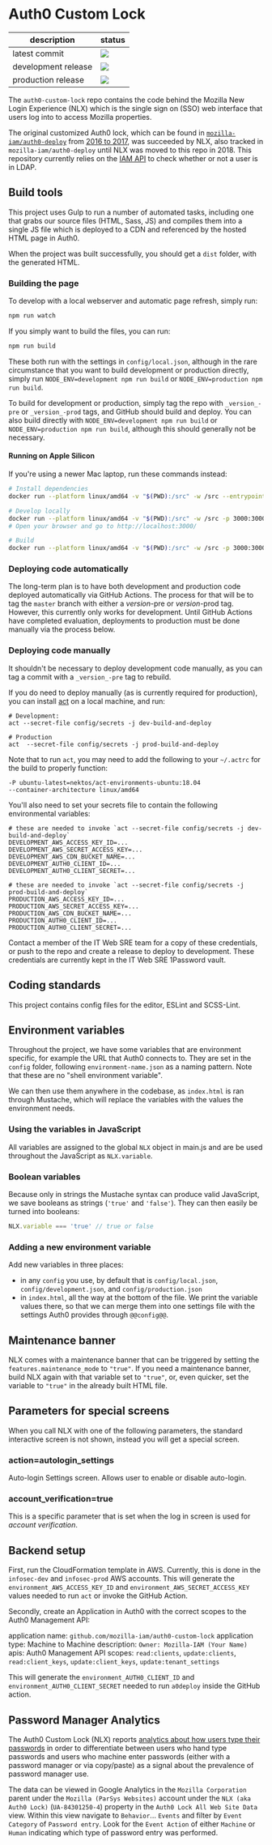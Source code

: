 # Auth0 Custom Lock

| description | status |
|------------ | ----------- |
| latest commit | ![](https://github.com/mozilla-iam/auth0-custom-lock/workflows/auth0-custom-lock-push/badge.svg)
| development release | ![](https://github.com/mozilla-iam/auth0-custom-lock/workflows/auth0-custom-lock-pre/badge.svg)
| production release | ![](https://github.com/mozilla-iam/auth0-custom-lock/workflows/auth0-custom-lock-prod/badge.svg)

The `auth0-custom-lock` repo contains the code behind the Mozilla New Login Experience (NLX) which is the single sign on (SSO) web interface that users log into to access Mozilla properties.

The original customized Auth0 lock, which can be found in [`mozilla-iam/auth0-deploy`](https://github.com/mozilla-iam/auth0-deploy/tree/2a09a74e4deb869f063ee8895916d74027eb65ad/pages) from [2016 to 2017](https://github.com/mozilla-iam/auth0-deploy/compare/3ba9e054e89fafcf48b2874a6b2fdffdc64c59a0...2a09a74e4deb869f063ee8895916d74027eb65ad), was succeeded by NLX, also tracked in `mozilla-iam/auth0-deploy` until NLX was moved to this repo in 2018. This repository currently relies on the [IAM API](https://github.com/mozilla-iam/iam-api) to check whether or not a user is in LDAP.

## Build tools

This project uses Gulp to run a number of automated tasks, including one that grabs our source files (HTML, Sass, JS)
and compiles them into a single JS file which is deployed to a CDN and referenced by the hosted HTML page in Auth0.

When the project was built successfully, you should get a `dist` folder, with the generated HTML.

### Building the page

To develop with a local webserver and automatic page refresh, simply run:

```bash
npm run watch
```

If you simply want to build the files, you can run:

```bash
npm run build
```

These both run with the settings in `config/local.json`, although in the rare circumstance that you want to build
development or production directly, simply run `NODE_ENV=development npm run build` or
`NODE_ENV=production npm run build`.

To build for development or production, simply tag the repo with `_version_-pre` or `_version_-prod` tags, and GitHub
should build and deploy. You can also build directly with `NODE_ENV=development npm run build` or
`NODE_ENV=production npm run build`, although this should generally not be necessary.

#### Running on Apple Silicon

If you're using a newer Mac laptop, run these commands instead:

```bash
# Install dependencies
docker run --platform linux/amd64 -v "$(PWD):/src" -w /src --entrypoint npm -it node:14 install

# Develop locally
docker run --platform linux/amd64 -v "$(PWD):/src" -w /src -p 3000:3000 --entrypoint npm -it node:14 run watch
# Open your browser and go to http://localhost:3000/

# Build
docker run --platform linux/amd64 -v "$(PWD):/src" -w /src -p 3000:3000 --entrypoint npm -it node:14 run build
```

### Deploying code automatically

The long-term plan is to have both development and production code deployed automatically via GitHub Actions. The
process for that will be to tag the `master` branch with either a _version_-pre or _version_-prod tag. However,
this currently only works for development. Until GitHub Actions have completed evaluation, deployments to production
must be done manually via the process below.

### Deploying code manually ###

It shouldn't be necessary to deploy development code manually, as you can tag a commit with a `_version_-pre` tag
to rebuild.

If you do need to deploy manually (as is currently required for production), you can install
[act](https://github.com/nektos/act) on a local machine, and run:

```
# Development:
act --secret-file config/secrets -j dev-build-and-deploy

# Production
act  --secret-file config/secrets -j prod-build-and-deploy
```

Note that to run `act`, you may need to add the following to your `~/.actrc` for the build to properly function:
```
-P ubuntu-latest=nektos/act-environments-ubuntu:18.04
--container-architecture linux/amd64
```

You'll also need to set your secrets file to contain the following environmental variables:

```
# these are needed to invoke `act --secret-file config/secrets -j dev-build-and-deploy`
DEVELOPMENT_AWS_ACCESS_KEY_ID=...
DEVELOPMENT_AWS_SECRET_ACCESS_KEY=...
DEVELOPMENT_AWS_CDN_BUCKET_NAME=...
DEVELOPMENT_AUTH0_CLIENT_ID=...
DEVELOPMENT_AUTH0_CLIENT_SECRET=...

# these are needed to invoke `act --secret-file config/secrets -j prod-build-and-deploy`
PRODUCTION_AWS_ACCESS_KEY_ID=...
PRODUCTION_AWS_SECRET_ACCESS_KEY=...
PRODUCTION_AWS_CDN_BUCKET_NAME=...
PRODUCTION_AUTH0_CLIENT_ID=...
PRODUCTION_AUTH0_CLIENT_SECRET=...
```

Contact a member of the IT Web SRE team for a copy of these credentials, or push to the repo and create
a release to deploy to development. These credentials are currently kept in the IT Web SRE 1Password
vault.


## Coding standards

This project contains config files for the editor, ESLint and SCSS-Lint.

## Environment variables

Throughout the project, we have some variables that are environment specific, for example the URL that Auth0 connects
to. They are set in the `config` folder, following `environment-name.json` as a naming pattern. Note that these are no
"shell environment variable".

We can then use them anywhere in the codebase, as `index.html` is ran through Mustache, which will replace the variables
with the values the environment needs.

### Using the variables in JavaScript

All variables are assigned to the global `NLX` object in main.js and are be used throughout the JavaScript as
`NLX.variable`.

### Boolean variables

Because only in strings the Mustache syntax can produce valid JavaScript, we save booleans as strings (`'true'` and
`'false'`). They can then easily be turned into booleans:

```js
NLX.variable === 'true' // true or false
```

### Adding a new environment variable

Add new variables in three places:

* in any `config` you use, by default that is `config/local.json`, `config/development.json`, and `config/production.json`
* in `index.html`, all the way at the bottom of the file. We print the variable values there, so that we can merge them
  into one settings file with the settings Auth0 provides through `@@config@@`.

## Maintenance banner

NLX comes with a maintenance banner that can be triggered by setting the `features.maintenance_mode` to `"true"`. If you
need a maintenance banner, build NLX again with that variable set to `"true"`, or, even quicker, set the variable to
`"true"` in the already built HTML file.

## Parameters for special screens

When you call NLX with one of the following parameters, the standard interactive screen is not shown, instead you will
get a special screen.

### action=autologin_settings

Auto-login Settings screen. Allows user to enable or disable auto-login.

### account_verification=true

This is a specific parameter that is set when the log in screen is used for _account verification_.

## Backend setup

First, run the CloudFormation template in AWS. Currently, this is done in the `infosec-dev` and `infosec-prod` AWS accounts.
This will generate the `environment_AWS_ACCESS_KEY_ID` and `environment_AWS_SECRET_ACCESS_KEY` values needed to run `act` or
invoke the GitHub Action.

Secondly, create an Application in Auth0 with the correct scopes to the Auth0 Management API:

application name: `github.com/mozilla-iam/auth0-custom-lock`
application type: Machine to Machine
description: `Owner: Mozilla-IAM (Your Name)`
apis: Auth0 Management API
scopes: `read:clients`, `update:clients`, `read:client_keys`, `update:client_keys`, `update:tenant_settings`

This will generate the `environment_AUTH0_CLIENT_ID` and `environment_AUTH0_CLIENT_SECRET` needed to run `a0deploy` inside
the GitHub action.

## Password Manager Analytics

The Auth0 Custom Lock (NLX) reports [analytics about how users type their
passwords](https://github.com/mozilla-iam/auth0-custom-lock/blob/master/src/js/decorators/track-password-manager-usage.js)
in order to differentiate between users who hand type passwords and users who machine
enter passwords (either with a password manager or via copy/paste) as a signal about the
prevalence of password manager use.

The data can be viewed in Google Analytics in the `Mozilla Corporation` parent
under the `Mozilla (ParSys Websites)` account under the `NLX (aka Auth0 Lock)`
(`UA-84301250-4`) property in the
`Auth0 Lock All Web Site Data` view. Within this view navigate to `Behavior`...
`Events` and filter by `Event Category` of `Password entry`. Look for the
`Event Action` of either `Machine` or `Human` indicating which type of password
entry was performed.
